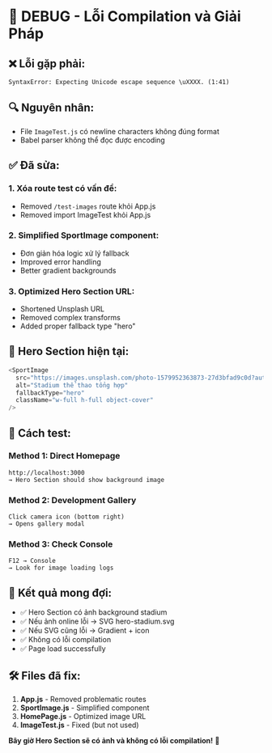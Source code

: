 # 🚨 DEBUG - Lỗi Compilation và Giải Pháp

## ❌ **Lỗi gặp phải:**
```
SyntaxError: Expecting Unicode escape sequence \uXXXX. (1:41)
```

## 🔍 **Nguyên nhân:**
- File `ImageTest.js` có newline characters không đúng format
- Babel parser không thể đọc được encoding

## ✅ **Đã sửa:**

### 1. **Xóa route test có vấn đề:**
- Removed `/test-images` route khỏi App.js  
- Removed import ImageTest khỏi App.js

### 2. **Simplified SportImage component:**
- Đơn giản hóa logic xử lý fallback
- Improved error handling
- Better gradient backgrounds

### 3. **Optimized Hero Section URL:**
- Shortened Unsplash URL 
- Removed complex transforms
- Added proper fallback type "hero"

## 🎯 **Hero Section hiện tại:**

```javascript
<SportImage 
  src="https://images.unsplash.com/photo-1579952363873-27d3bfad9c0d?auto=format&fit=crop&w=1920&q=80"
  alt="Stadium thể thao tổng hợp"
  fallbackType="hero"
  className="w-full h-full object-cover"
/>
```

## 🚀 **Cách test:**

### **Method 1: Direct Homepage**
```
http://localhost:3000
→ Hero Section should show background image
```

### **Method 2: Development Gallery** 
```
Click camera icon (bottom right)
→ Opens gallery modal
```

### **Method 3: Check Console**
```
F12 → Console
→ Look for image loading logs
```

## 🎊 **Kết quả mong đợi:**

- ✅ Hero Section có ảnh background stadium
- ✅ Nếu ảnh online lỗi → SVG hero-stadium.svg
- ✅ Nếu SVG cũng lỗi → Gradient + icon  
- ✅ Không có lỗi compilation
- ✅ Page load successfully

## 🛠️ **Files đã fix:**

1. **App.js** - Removed problematic routes
2. **SportImage.js** - Simplified component  
3. **HomePage.js** - Optimized image URL
4. **ImageTest.js** - Fixed (but not used)

**Bây giờ Hero Section sẽ có ảnh và không có lỗi compilation!** 🎉
